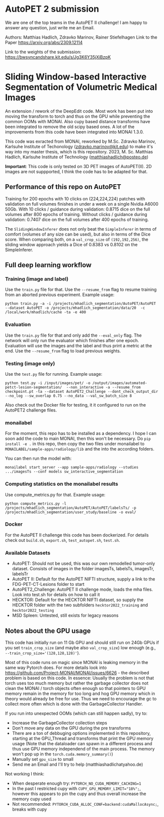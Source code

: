 # AutoPET 2 submission

We are one of the top teams in the AutoPET II challenge! I am happy to answer any question, just write me an Email.

Authors: Matthias Hadlich, Zdravko Marinov, Rainer Stiefelhagen
Link to the Paper https://arxiv.org/abs/2309.12114

Link to the weights of the submission: https://bwsyncandshare.kit.edu/s/Jg3K6Y35jXiBzpK


# Sliding Window-based Interactive Segmentation of Volumetric Medical Images

An extension / rework of the DeepEdit code. Most work has been put into moving the transform to torch and thus on the GPU while preventing the common OOMs with MONAI. Also cupy based distance transforms have been integrated to remove the old scipy based ones. 
A lot of the improvements from this code have been integrated into MONAI 1.3.0.

This code was exracted from MONAI, reworked by M.Sc. Zdravko Marinov, Karlsuhe Institute of Techonology (zdravko.marinov@kit.edu) to make it's way into my master thesis, which is this repository. 2023, M. Sc. Matthias Hadlich, Karlsuhe Institute of Technology (matthiashadlich@posteo.de)

**Important**: This code is only tested on 3D PET images of AutoPET(II). 2D images are not suppported, I think the code has to be adapted for that.


## Performance of this repo on AutoPET

Training for 200 epochs with 10 clicks on (224,224,224) patches with validation on full volumes finishes in under a week on a single Nvidia A6000 50Gb.
With 10 clicks / guidance during validation: 0.8715 dice on the full volumes after 800 epochs of training.
Without clicks / guidance during validation: 0.7407 dice on the full volumes after 400 epochs of training.

The `SlidingWindowInferer` does not only beat the `SimpleInferer` in terms of comfort (volumes of any size can be used), but also in terms of the Dice score. 
When comparing both, on a `val_crop_size` of `(192,192,256)`, the sliding window approach yields a Dice of 0.8383 vs 0.8102 on the SimpleInferer.

## Full deep learning workflow

### Training (image and label)

Use the `train.py` file for that. Use the `--resume_from` flag to resume training from an aborted previous experiment. Example usage:

`python train.py -a -i /projects/mhadlich_segmentation/AutoPET/AutoPET --dataset AutoPET -o /projects/mhadlich_segmentation/data/20  -c /local/work/mhadlich/cache -ta -e 400`

### Evaluation

Use the `train.py` file for that and only add the `--eval_only` flag. The network will only run the evaluator which finishes after one epoch. Evaluation will use the images and the label and thus print a metric at the end.
Use the `--resume_from` flag to load previous weights.

### Testing (image only)

Use the `test.py` file for running. Example usage:

`python test.py -i /input/images/pet/ -o /output/images/automated-petct-lesion-segmentation/  --non_interactive -a --resume_from checkpoint.pt -ta --dataset AutoPET2_Challenge --dont_check_output_dir --no_log --sw_overlap 0.75 --no_data --val_sw_batch_size 8
`

Also check out the Docker file for testing, it it configured to run on the AutoPET2 challenge files.

### monailabel

For the moment, this repo has to be installed as a dependency. I hope I can soon add the code to main MONAI, then this won't be necessary.
Do  `pip install -e .` in this repo, then copy the two files under monailabel to `MONAILABEL/sample-apps/radiology/lib` and the into the according folders.

You can then run the model with:

`monailabel start_server --app sample-apps/radiology --studies .../imagesTs --conf models sw_interactive_segmentation
`
### Computing statistics on the monailabel results

Use compute_metrics.py for that. Example usage:

`python compute_metrics.py -l /projects/mhadlich_segmentation/AutoPET/AutoPET/labelsTs/ -p /projects/mhadlich_segmentation/user_study/baseline -o eval/
`

### Docker

For the AutoPET II challenge this code has been dockerized. For details check out `build.sh`, `export.sh`, `test_autopet.sh`, `test.sh`.

### Available Datasets

- AutoPET: Should not be used, this was our own remodelled tumor-only dataset. Consists of images in the folder imagesTs, labelsTs, imagesTr, labelsTr
- AutoPET II: Default for the AutoPET NIFTI structure, supply a link to the FDG-PET-CT-Lesions folder to start
- AutoPET2_Challenge: AutoPET II challenge mode, loads the mha files. Look into test.sh for details on how to call it
- HECKTOR: Default for the HECKTOR NIFTI dataset, so supply the HECKTOR folder with the two subfolders `hecktor2022_training` and `hecktor2022_testing`
- MSD Spleen: Untested, still exists for legacy reasons


## Notes about the GPU usage

This code has initially run on 11 Gb GPU and should still run on 24Gb GPUs if you set `train_crop_size` (and maybe also `val_crop_size`) low enough (e.g., `--train_crop_size='(128,128,128)'`).

Most of this code runs on magic since MONAI is leaking memory in the same way Pytorch does. For more details look into https://github.com/Project-MONAI/MONAI/issues/6626 - the described problem is based on this code. In essence: Usually the problem is not that torch uses too much memory but rather the garbage collector does not clean the MONAI / torch objects often enough so that pointers to GPU memory remain in the memory for too long and hog GPU memory which in theory would already be free for use. Thus we need to encourage the gc to collect more often which is done with the GarbageCollector Handler.

If you run into unexpected OOMs (which can still happen sadly), try to: 

- Increase the GarbageCollector collection steps
- Don't move any data on the GPU during the pre transforms
- There are a ton of debbuging options implemented in this repository, starting at the GPU_Thread and transforms that print the GPU memory usage (Note that the dataloader can spawn in a different process and thus use GPU memory independend of the main process. The memory won't pop up in the `torch.cuda.memory_summary()`)
- Manually set `gpu_size` to small
- Send me an Email and I'll try to help (matthiashadlichatyahoo.de)



Not working I think:
- When desperate enough try: `PYTORCH_NO_CUDA_MEMORY_CACHING=1`
- In the past I restricted cupy with `CUPY_GPU_MEMORY_LIMIT="18%";`, however this appears to pin the cupy and thus overall increase the memory cupy used
- Not recommended: `PYTORCH_CUDA_ALLOC_CONF=backend:cudaMallocAsync;`, breaks with cupy
